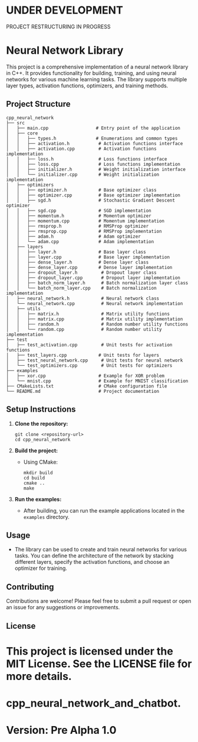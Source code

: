 # UNDER DEVELOPMENT #
  PROJECT RESTRUCTURING IN PROGRESS

# Neural Network Library

This project is a comprehensive implementation of a neural network library in C++. It provides functionality for building, training, and using neural networks for various machine learning tasks. The library supports multiple layer types, activation functions, optimizers, and training methods.

## Project Structure

```
cpp_neural_network
├── src
│   ├── main.cpp                  # Entry point of the application
│   ├── core
│   │   ├── types.h               # Enumerations and common types
│   │   ├── activation.h           # Activation functions interface
│   │   ├── activation.cpp         # Activation functions implementation
│   │   ├── loss.h                 # Loss functions interface
│   │   ├── loss.cpp               # Loss functions implementation
│   │   ├── initializer.h          # Weight initialization interface
│   │   └── initializer.cpp        # Weight initialization implementation
│   ├── optimizers
│   │   ├── optimizer.h            # Base optimizer class
│   │   ├── optimizer.cpp          # Base optimizer implementation
│   │   ├── sgd.h                  # Stochastic Gradient Descent optimizer
│   │   ├── sgd.cpp                # SGD implementation
│   │   ├── momentum.h             # Momentum optimizer
│   │   ├── momentum.cpp           # Momentum implementation
│   │   ├── rmsprop.h              # RMSProp optimizer
│   │   ├── rmsprop.cpp            # RMSProp implementation
│   │   ├── adam.h                 # Adam optimizer
│   │   └── adam.cpp               # Adam implementation
│   ├── layers
│   │   ├── layer.h                # Base layer class
│   │   ├── layer.cpp              # Base layer implementation
│   │   ├── dense_layer.h          # Dense layer class
│   │   ├── dense_layer.cpp        # Dense layer implementation
│   │   ├── dropout_layer.h         # Dropout layer class
│   │   ├── dropout_layer.cpp       # Dropout layer implementation
│   │   ├── batch_norm_layer.h      # Batch normalization layer class
│   │   └── batch_norm_layer.cpp    # Batch normalization implementation
│   ├── neural_network.h            # Neural network class
│   └── neural_network.cpp          # Neural network implementation
│   ├── utils
│   │   ├── matrix.h                # Matrix utility functions
│   │   ├── matrix.cpp              # Matrix utility implementation
│   │   ├── random.h                # Random number utility functions
│   │   └── random.cpp              # Random number utility implementation
├── test
│   ├── test_activation.cpp         # Unit tests for activation functions
│   ├── test_layers.cpp            # Unit tests for layers
│   ├── test_neural_network.cpp     # Unit tests for neural network
│   └── test_optimizers.cpp         # Unit tests for optimizers
├── examples
│   ├── xor.cpp                    # Example for XOR problem
│   └── mnist.cpp                  # Example for MNIST classification
├── CMakeLists.txt                 # CMake configuration file
└── README.md                      # Project documentation
```

## Setup Instructions

1. **Clone the repository:**
   ```
   git clone <repository-url>
   cd cpp_neural_network
   ```

2. **Build the project:**
   - Using CMake:
     ```
     mkdir build
     cd build
     cmake ..
     make
     ```

3. **Run the examples:**
   - After building, you can run the example applications located in the `examples` directory.

## Usage

- The library can be used to create and train neural networks for various tasks. You can define the architecture of the network by stacking different layers, specify the activation functions, and choose an optimizer for training.

## Contributing

Contributions are welcome! Please feel free to submit a pull request or open an issue for any suggestions or improvements.

## License

This project is licensed under the MIT License. See the LICENSE file for more details.
=======
# cpp_neural_network_and_chatbot.

# Version: Pre Alpha 1.0
